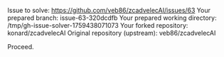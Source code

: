 Issue to solve: https://github.com/veb86/zcadvelecAI/issues/63
Your prepared branch: issue-63-320dcdfb
Your prepared working directory: /tmp/gh-issue-solver-1759438071073
Your forked repository: konard/zcadvelecAI
Original repository (upstream): veb86/zcadvelecAI

Proceed.